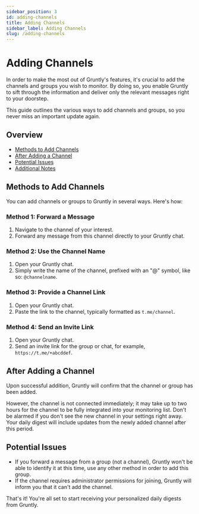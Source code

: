 ```yaml
---
sidebar_position: 3
id: adding-channels
title: Adding Channels
sidebar_label: Adding Channels
slug: /adding-channels
---
```


# Adding Channels

In order to make the most out of Gruntly's features, it's crucial to add the channels and groups you wish to monitor.
By doing so, you enable Gruntly to sift through the information and deliver only the relevant messages right to your doorstep.

This guide outlines the various ways to add channels and groups, so you never miss an important update again.

## Overview

- [Methods to Add Channels](#methods-to-add-channels)
- [After Adding a Channel](#after-adding-a-channel)
- [Potential Issues](#potential-issues)
- [Additional Notes](#additional-notes)

## Methods to Add Channels

You can add channels or groups to Gruntly in several ways. Here's how:

### Method 1: Forward a Message

1. Navigate to the channel of your interest.
2. Forward any message from this channel directly to your Gruntly chat.

### Method 2: Use the Channel Name

1. Open your Gruntly chat.
2. Simply write the name of the channel, prefixed with an "@" symbol, like so: `@channelname`.

### Method 3: Provide a Channel Link

1. Open your Gruntly chat.
2. Paste the link to the channel, typically formatted as `t.me/channel`.

### Method 4: Send an Invite Link

1. Open your Gruntly chat.
2. Send an invite link for the group or chat, for example, `https://t.me/+abcddef`.

## After Adding a Channel

Upon successful addition, Gruntly will confirm that the channel or group has been added. 

However, the channel is not connected immediately; it may take up to two hours for the channel to be fully integrated into your monitoring list.
Don't be alarmed if you don't see the new channel in your settings right away. Your daily digest will include updates from the newly added channel after this period.

## Potential Issues

- If you forward a message from a group (not a channel), Gruntly won't be able to identify it at this time, use any other method in order to add this group.
- If the channel requires administrator permissions for joining, Gruntly will inform you that it can't add the channel.

<!-- ## Additional Notes

For more information on editing channel settings, [refer to the Editing Settings guide](./editing-settings).

To understand how Gruntly uses your channels to curate content, [read our guide on How Gruntly Works](./how-gruntly-works). -->

That's it! You're all set to start receiving your personalized daily digests from Gruntly.
